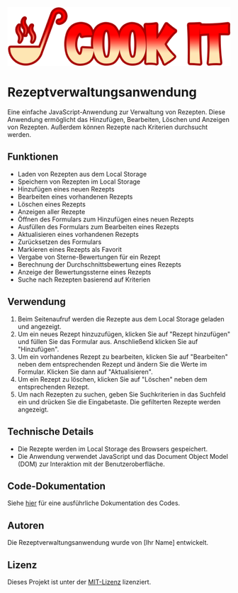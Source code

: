 ![Logo](https://github.com/flow-84/Rezeptbuch-App/raw/main/img/Logo-V1.png)
# Rezeptverwaltungsanwendung

Eine einfache JavaScript-Anwendung zur Verwaltung von Rezepten. Diese Anwendung ermöglicht das Hinzufügen, Bearbeiten, Löschen und Anzeigen von Rezepten. Außerdem können Rezepte nach Kriterien durchsucht werden.

## Funktionen

- Laden von Rezepten aus dem Local Storage
- Speichern von Rezepten im Local Storage
- Hinzufügen eines neuen Rezepts
- Bearbeiten eines vorhandenen Rezepts
- Löschen eines Rezepts
- Anzeigen aller Rezepte
- Öffnen des Formulars zum Hinzufügen eines neuen Rezepts
- Ausfüllen des Formulars zum Bearbeiten eines Rezepts
- Aktualisieren eines vorhandenen Rezepts
- Zurücksetzen des Formulars
- Markieren eines Rezepts als Favorit
- Vergabe von Sterne-Bewertungen für ein Rezept
- Berechnung der Durchschnittsbewertung eines Rezepts
- Anzeige der Bewertungssterne eines Rezepts
- Suche nach Rezepten basierend auf Kriterien

## Verwendung

1. Beim Seitenaufruf werden die Rezepte aus dem Local Storage geladen und angezeigt.
2. Um ein neues Rezept hinzuzufügen, klicken Sie auf "Rezept hinzufügen" und füllen Sie das Formular aus. Anschließend klicken Sie auf "Hinzufügen".
3. Um ein vorhandenes Rezept zu bearbeiten, klicken Sie auf "Bearbeiten" neben dem entsprechenden Rezept und ändern Sie die Werte im Formular. Klicken Sie dann auf "Aktualisieren".
4. Um ein Rezept zu löschen, klicken Sie auf "Löschen" neben dem entsprechenden Rezept.
5. Um nach Rezepten zu suchen, geben Sie Suchkriterien in das Suchfeld ein und drücken Sie die Eingabetaste. Die gefilterten Rezepte werden angezeigt.

## Technische Details

- Die Rezepte werden im Local Storage des Browsers gespeichert.
- Die Anwendung verwendet JavaScript und das Document Object Model (DOM) zur Interaktion mit der Benutzeroberfläche.

## Code-Dokumentation

Siehe [hier](code_documentation.md) für eine ausführliche Dokumentation des Codes.

## Autoren

Die Rezeptverwaltungsanwendung wurde von [Ihr Name] entwickelt.

## Lizenz

Dieses Projekt ist unter der [MIT-Lizenz](LICENSE) lizenziert.

